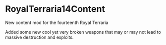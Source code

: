 # RoyalTerraria14Content
New content mod for the fourteenth Royal Terraria

Added some new cool yet very broken weapons that may or may not lead to massive destruction and exploits.


